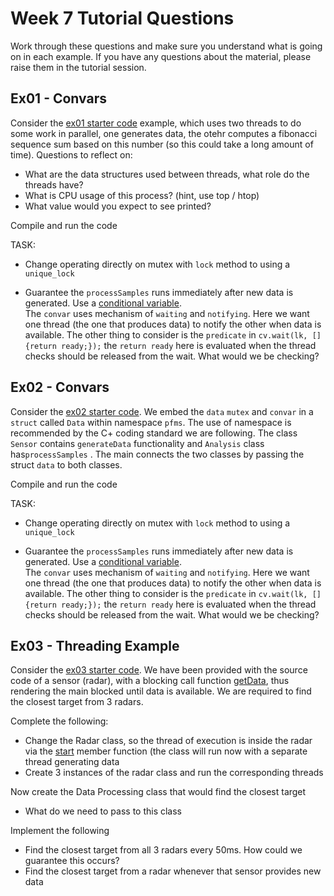 Week 7 Tutorial Questions
=========================
Work through these questions and make sure you understand what is going on in each example. If you have any questions about the material, please raise them in the tutorial session.

Ex01 - Convars
--------------------

Consider the [ex01 starter code](./starter/ex01) example, which uses two threads to do some work in parallel, one generates data, the otehr computes a fibonacci sequence sum based on this number (so this could take a long amount of time). 
Questions to reflect on:

* What are the data structures used between threads, what role do the threads have? 
* What is CPU usage of this process? (hint, use top / htop)
* What value would you expect to see printed? 

Compile and run the code

TASK:
* Change operating directly on mutex with `lock` method to using a `unique_lock`

* Guarantee the `processSamples` runs immediately after new data is generated. Use a [conditional variable](https://en.cppreference.com/w/cpp/thread/condition_variable).  
The `convar` uses mechanism of `waiting` and `notifying`. Here we want one thread (the one that produces data) to notify the other when data is available. The other thing to consider is the `predicate` in `cv.wait(lk, []{return ready;});` the `return ready` here is evaluated when the thread checks should be released from the wait. What would we be checking?

Ex02 - Convars
--------------------

Consider the [ex02 starter code](./starter/ex02). We embed the `data`   `mutex` and `convar` in a `struct` called `Data` within namespace `pfms`. The use of namespace is recommended by the C+ coding standard we are following. The class `Sensor` contains `generateData` functionality and `Analysis` class has`processSamples` . The main connects the two classes by passing the struct `data` to both classes.  

Compile and run the code

TASK:

* Change operating directly on mutex with `lock` method to using a `unique_lock`

* Guarantee the `processSamples` runs immediately after new data is generated. Use a [conditional variable](https://en.cppreference.com/w/cpp/thread/condition_variable).  
  The `convar` uses mechanism of `waiting` and `notifying`. Here we want one thread (the one that produces data) to notify the other when data is available. The other thing to consider is the `predicate` in `cv.wait(lk, []{return ready;});` the `return ready` here is evaluated when the thread checks should be released from the wait. What would we be checking?

Ex03 - Threading Example
--------------------

Consider the [ex03 starter code](./starter/ex03). We have been provided with the source code of a sensor (radar), with a blocking call function [getData](./starter/ex02/radar.h), thus rendering the main blocked until data is available.  We are required to find the closest target from 3 radars.

Complete the following:
* Change the Radar class, so the thread of execution is inside the radar via the [start](./starter/ex02/radar.h) member function (the class will run now with a separate thread generating data
* Create 3 instances of the radar class and run the corresponding threads

Now create the Data Processing class that would find the closest target
* What do we need to pass to this class

Implement the following
* Find the closest target from all 3 radars every 50ms. How could we guarantee this occurs?
* Find the closest target from a radar whenever that sensor provides new data

